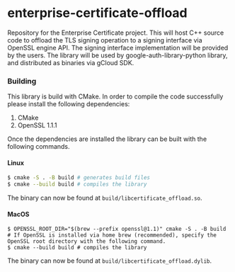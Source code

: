 # enterprise-certificate-offload

Repository for the Enterprise Certificate project. This will host C++ source code to offload the TLS signing operation to a signing interface via OpenSSL engine API. The signing interface implementation will be provided by the users. The library will be used by google-auth-library-python library, and distributed as binaries via gCloud SDK.


### Building

This library is build with CMake. In order to compile the code successfully
please install the following dependencies:

1. CMake
1. OpenSSL 1.1.1

Once the dependencies are installed the library can be built with the following
commands.

#### Linux

```sh
$ cmake -S . -B build # generates build files
$ cmake --build build # compiles the library
```
The binary can now be found at `build/libcertificate_offload.so`.

#### MacOS

```
$ OPENSSL_ROOT_DIR="$(brew --prefix openssl@1.1)" cmake -S . -B build # If OpenSSL is installed via home brew (recommended), specify the OpenSSL root directory with the following command.
$ cmake --build build # compiles the library
```

The binary can now be found at `build/libcertificate_offload.dylib`.

